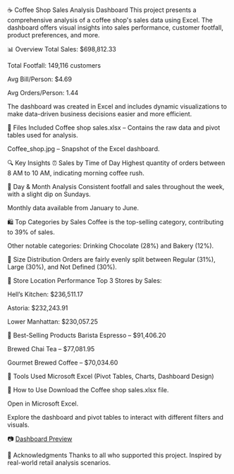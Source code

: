 ☕ Coffee Shop Sales Analysis Dashboard
This project presents a comprehensive analysis of a coffee shop's sales data using Excel. The dashboard offers visual insights into sales performance, customer footfall, product preferences, and more.

📊 Overview
Total Sales: $698,812.33

Total Footfall: 149,116 customers

Avg Bill/Person: $4.69

Avg Orders/Person: 1.44

The dashboard was created in Excel and includes dynamic visualizations to make data-driven business decisions easier and more efficient.

📁 Files Included
Coffee shop sales.xlsx – Contains the raw data and pivot tables used for analysis.

Coffee_shop.jpg – Snapshot of the Excel dashboard.

🔍 Key Insights
⏰ Sales by Time of Day
Highest quantity of orders between 8 AM to 10 AM, indicating morning coffee rush.

📅 Day & Month Analysis
Consistent footfall and sales throughout the week, with a slight dip on Sundays.

Monthly data available from January to June.

🛍️ Top Categories by Sales
Coffee is the top-selling category, contributing to 39% of sales.

Other notable categories: Drinking Chocolate (28%) and Bakery (12%).

🧃 Size Distribution
Orders are fairly evenly split between Regular (31%), Large (30%), and Not Defined (30%).

📍 Store Location Performance
Top 3 Stores by Sales:

Hell’s Kitchen: $236,511.17

Astoria: $232,243.91

Lower Manhattan: $230,057.25

🥇 Best-Selling Products
Barista Espresso – $91,406.20

Brewed Chai Tea – $77,081.95

Gourmet Brewed Coffee – $70,034.60

📌 Tools Used
Microsoft Excel (Pivot Tables, Charts, Dashboard Design)

🚀 How to Use
Download the Coffee shop sales.xlsx file.

Open in Microsoft Excel.

Explore the dashboard and pivot tables to interact with different filters and visuals.

📷 [Dashboard Preview](https://github.com/Murli43/Coffee_shop_Analysis/blob/main/Coffee_shop.jpg?raw=true)


🙌 Acknowledgments
Thanks to all who supported this project. Inspired by real-world retail analysis scenarios.
